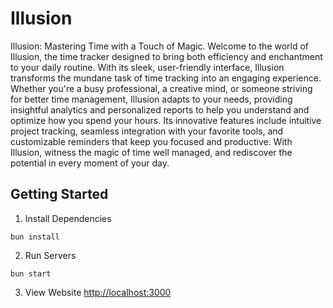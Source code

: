 # Illusion

Illusion: Mastering Time with a Touch of Magic. Welcome to the world of Illusion, the time tracker designed to bring both efficiency and enchantment to your daily routine. With its sleek, user-friendly interface, Illusion transforms the mundane task of time tracking into an engaging experience. Whether you're a busy professional, a creative mind, or someone striving for better time management, Illusion adapts to your needs, providing insightful analytics and personalized reports to help you understand and optimize how you spend your hours. Its innovative features include intuitive project tracking, seamless integration with your favorite tools, and customizable reminders that keep you focused and productive. With Illusion, witness the magic of time well managed, and rediscover the potential in every moment of your day.

## Getting Started

1. Install Dependencies

```
bun install
```

2. Run Servers

```
bun start
```

3. View Website
   [http://localhost:3000](http://localhost:3000)
